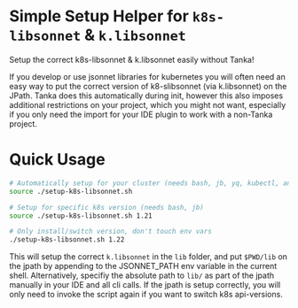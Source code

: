 # Simple Setup Helper for `k8s-libsonnet` & `k.libsonnet`

Setup the correct k8s-libsonnet & k.libsonnet easily without Tanka!

If you develop or use jsonnet libraries for kubernetes you will often need an easy way to put the correct version of k8-slibsonnet (via k.libsonnet) on the JPath. Tanka does this automatically during init, however this also imposes additional restrictions on your project, which you might not want, especially if you only need the import for your IDE plugin to work with a non-Tanka project.

# Quick Usage

```bash
# Automatically setup for your cluster (needs bash, jb, yq, kubectl, and valid KUBECONFIG)
source ./setup-k8s-libsonnet.sh

# Setup for specific k8s version (needs bash, jb)
source ./setup-k8s-libsonnet.sh 1.21

# Only install/switch version, don't touch env vars
./setup-k8s-libsonnet.sh 1.22
```

This will setup the correct `k.libsonnet` in the `lib` folder, and put `$PWD/lib` on the jpath by appending to the JSONNET_PATH env variable in the current shell. Alternatively, specifiy the absolute path to `lib/` as part of the jpath manually in your IDE and all cli calls. If the jpath is setup correctly, you will only need to invoke the script again if you want to switch k8s api-versions.

